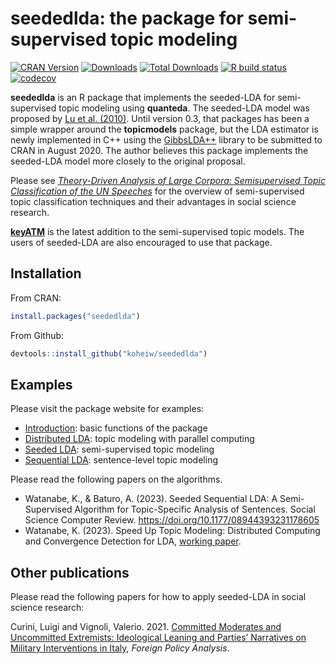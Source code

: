 
# seededlda: the package for semi-supervised topic modeling

<!-- badges: start -->

[![CRAN
Version](https://www.r-pkg.org/badges/version/seededlda)](https://CRAN.R-project.org/package=seededlda)
[![Downloads](https://cranlogs.r-pkg.org/badges/seededlda)](https://CRAN.R-project.org/package=seededlda)
[![Total
Downloads](https://cranlogs.r-pkg.org/badges/grand-total/seededlda?color=orange)](https://CRAN.R-project.org/package=seededlda)
[![R build
status](https://github.com/koheiw/seededlda/workflows/R-CMD-check/badge.svg)](https://github.com/koheiw/seededlda/actions)
[![codecov](https://codecov.io/gh/koheiw/seededlda/branch/master/graph/badge.svg)](https://codecov.io/gh/koheiw/seededlda)
<!-- badges: end -->

**seededlda** is an R package that implements the seeded-LDA for
semi-supervised topic modeling using **quanteda**. The seeded-LDA model
was proposed by [Lu et
al. (2010)](https://dl.acm.org/citation.cfm?id=2119585). Until version
0.3, that packages has been a simple wrapper around the **topicmodels**
package, but the LDA estimator is newly implemented in C++ using the
[GibbsLDA++](http://gibbslda.sourceforge.net/) library to be submitted
to CRAN in August 2020. The author believes this package implements the
seeded-LDA model more closely to the original proposal.

Please see [*Theory-Driven Analysis of Large Corpora: Semisupervised
Topic Classification of the UN
Speeches*](https://journals.sagepub.com/doi/full/10.1177/0894439320907027)
for the overview of semi-supervised topic classification techniques and
their advantages in social science research.

[**keyATM**](https://github.com/keyATM/keyATM) is the latest addition to
the semi-supervised topic models. The users of seeded-LDA are also
encouraged to use that package.

## Installation

From CRAN:

``` r
install.packages("seededlda")
```

From Github:

``` r
devtools::install_github("koheiw/seededlda")
```

## Examples

Please visit the package website for examples:

- [Introduction](https://koheiw.github.io/seededlda/articles/pkgdown/basic.html):
  basic functions of the package
- [Distributed
  LDA](https://koheiw.github.io/seededlda/articles/pkgdown/distributed.html):
  topic modeling with parallel computing
- [Seeded
  LDA](https://koheiw.github.io/seededlda/articles/pkgdown/seeded.html):
  semi-supervised topic modeling
- [Sequential
  LDA](https://koheiw.github.io/seededlda/articles/pkgdown/sequential.html):
  sentence-level topic modeling

Please read the following papers on the algorithms.

- Watanabe, K., & Baturo, A. (2023). Seeded Sequential LDA: A
  Semi-Supervised Algorithm for Topic-Specific Analysis of Sentences.
  Social Science Computer Review.
  <https://doi.org/10.1177/08944393231178605>
- Watanabe, K. (2023). Speed Up Topic Modeling: Distributed Computing
  and Convergence Detection for LDA, [working
  paper](https://blog.koheiw.net/wp-content/uploads/2023/05/Distributed-LDA-02.pdf).

## Other publications

Please read the following papers for how to apply seeded-LDA in social
science research:

Curini, Luigi and Vignoli, Valerio. 2021. [Committed Moderates and
Uncommitted Extremists: Ideological Leaning and Parties’ Narratives on
Military Interventions in Italy](https://doi.org/10.1093/fpa/orab016),
*Foreign Policy Analysis*.
